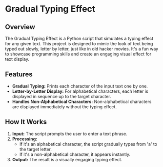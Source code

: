 # Gradual Typing Effect

## Overview
The Gradual Typing Effect is a Python script that simulates a typing effect for any given text. This project is designed to mimic the look of text being typed out slowly, letter by letter, just like in old hacker movies. It's a fun way to showcase programming skills and create an engaging visual effect for text display.

## Features

- **Gradual Typing:** Prints each character of the input text one by one.
- **Letter-by-Letter Display:** For alphabetical characters, each letter is displayed in sequence up to the target character.
- **Handles Non-Alphabetical Characters:** Non-alphabetical characters are displayed immediately without the typing effect.

## How It Works

1. **Input:** The script prompts the user to enter a text phrase.
2. **Processing:**
   - If it's an alphabetical character, the script gradually types from 'a' to the target letter.
   - If it's a non-alphabetical character, it appears instantly.
3. **Output:** The result is a visually engaging typing effect.
